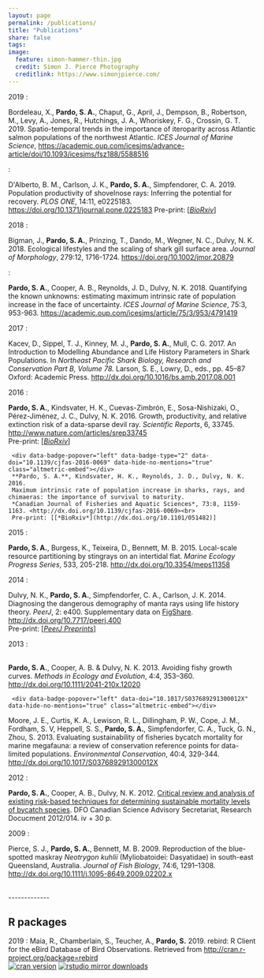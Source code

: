 ```yaml
---
layout: page
permalink: /publications/
title: "Publications"
share: false
tags: 
image:
  feature: simon-hammer-thin.jpg
  credit: Simon J. Pierce Photography
  creditlink: https://www.simonjpierce.com/
---
```

<script type='text/javascript' src='https://d1bxh8uas1mnw7.cloudfront.net/assets/embed.js'></script>  
<!--
In review 
:    <div data-badge-popover="left" data-badge-type="2" data-doi="" data-hide-no-mentions="true" class="altmetric-embed"></div>
     Bigman, J. **Pardo, S. A.**, Prinzing, T., Dando, M., Wegner, N. C., Dulvy, N. K. 2018.
     Ecological lifestyles and the scaling of shark gill surface area. 
     *Journal of Morphology*. In review.  
     Pre-print available from *BioRxiv*: <http://dx.doi.org/>
     
     **Pardo, S. A.**, Bennett. M. B., Meyers, E., Schluessel, V. 2018.
     A Bayesian biphasic model to improve age and growth estimates of the Ocellated Eagle Ray, *Aetobatus ocellatus*, with limited data.
     *Marine and Freshwater Research*. In review.  
     Pre-print available from *BioRxiv*: <http://dx.doi.org/>
--->
<!-- BioRxiv altmetric <div data-badge-popover="top" data-badge-type="1" data-doi="10.1101/043885" data-hide-no-mentions="true" class="altmetric-embed"></div> -->

<!--
In press 
:    <div data-badge-popover="left" data-badge-type="2" data-doi="" data-hide-no-mentions="true" class="altmetric-embed"></div>
     **Pardo, S. A.**, Kindsvater, H. K., Cuevas-Zimbrón, E., Sosa-Nishizaki, O., Pérez-Jiménez, J. C., Dulvy, N. K. 2016.
     Devil in the details: growth, productivity, and extinction risk of a data-sparse devil ray.
     *Scientific Reports*. Accepted.  
     Pre-print available from *BioRxiv*: <http://dx.doi.org/10.1101/043885>
--->
<!-- BioRxiv altmetric <div data-badge-popover="top" data-badge-type="1" data-doi="10.1101/043885" data-hide-no-mentions="true" class="altmetric-embed"></div> -->

2019
:    <div data-badge-popover="left" data-badge-type="2" data-doi="10.1093/icesjms/fsz188" data-hide-no-mentions="true" class="altmetric-embed"></div>
     Bordeleau, X., **Pardo, S. A.**, Chaput, G., April, J., Dempson, B., Robertson, M., Levy, A., Jones, R., Hutchings, J. A., Whoriskey, F. G., Crossin, G. T. 2019. 
     Spatio-temporal trends in the importance of iteroparity across Atlantic salmon populations of the northwest Atlantic.
     *ICES Journal of Marine Science*, 
     <https://academic.oup.com/icesjms/advance-article/doi/10.1093/icesjms/fsz188/5588516>


:    <div data-badge-popover="left" data-badge-type="2" data-doi="10.1371/journal.pone.0225183" data-hide-no-mentions="true" class="altmetric-embed"></div>
     D'Alberto, B. M., Carlson, J. K., **Pardo, S. A.**, Simpfendorer, C. A. 2019.
     Population productivity of shovelnose rays: Inferring the potential for recovery.
     *PLOS ONE*, 14:11, e0225183. 
     <https://doi.org/10.1371/journal.pone.0225183>
     Pre-print: [[*BioRxiv*](https://doi.org/10.1101/584557)]
<!-- BioRxiv altmetric <div data-badge-popover="top" data-badge-type="1" data-doi="10.1101/584557" data-hide-no-mentions="true" class="altmetric-embed"></div> -->


2018 
:    <div data-badge-popover="left" data-badge-type="2" data-doi="10.1002/jmor.20879" data-hide-no-mentions="true" class="altmetric-embed"></div>
     Bigman, J., **Pardo, S. A.**, Prinzing, T., Dando, M., Wegner, N. C., Dulvy, N. K. 2018.
     Ecological lifestyles and the scaling of shark gill surface area. 
     *Journal of Morphology*, 279:12, 1716-1724. 
     <https://doi.org/10.1002/jmor.20879>

:    <div data-badge-popover="left" data-badge-type="2" data-doi="10.1093/icesjms/fsx220" data-hide-no-mentions="true" class="altmetric-embed"></div>
     **Pardo, S. A.**, Cooper, A. B., Reynolds, J. D., Dulvy, N. K. 2018.
     Quantifying the known unknowns: estimating maximum intrinsic rate of 
     population increase in the face of uncertainty.
     *ICES Journal of Marine Science*, 75:3, 953-963.
     <https://academic.oup.com/icesjms/article/75/3/953/4791419>
 

2017 
:    <div data-badge-popover="left" data-badge-type="2" data-doi="10.1016/bs.amb.2017.08.001" data-hide-no-mentions="true" class="altmetric-embed"></div>
     Kacev, D., Sippel, T. J., Kinney, M. J., **Pardo, S. A.**, Mull, C. G. 2017. 
     An Introduction to Modelling Abundance and Life History Parameters in Shark Populations. In *Northeast Pacific Shark Biology, Research and Conservation Part B, Volume 78.* Larson, S. E., Lowry, D., eds., pp. 45–87 Oxford: Academic Press.
     <http://dx.doi.org/10.1016/bs.amb.2017.08.001>


2016 
:    <div id="block_container"><div id="am" data-badge-popover="left" data-badge-type="2" data-doi="10.1038/srep33745" data-hide-no-mentions="true" class="altmetric-embed"></div><div id="oa"><i class="ai fa-fw ai-open-access fa-lg"></i></div></div>
     **Pardo, S. A.**, Kindsvater, H. K., Cuevas-Zimbrón, E., Sosa-Nishizaki, O., Pérez-Jiménez, J. C., Dulvy, N. K. 2016.
     Growth, productivity, and relative extinction risk of a data-sparse devil ray.
     *Scientific Reports*, 6, 33745. <http://www.nature.com/articles/srep33745><br>
     Pre-print: [[*BioRxiv*](http://dx.doi.org/10.1101/043885)]

     <div data-badge-popover="left" data-badge-type="2" data-doi="10.1139/cjfas-2016-0069" data-hide-no-mentions="true" class="altmetric-embed"></div>
     **Pardo, S. A.**, Kindsvater, H. K., Reynolds, J. D., Dulvy, N. K. 2016.
     Maximum intrinsic rate of population increase in sharks, rays, and chimaeras: the importance of survival to maturity.
     *Canadian Journal of Fisheries and Aquatic Sciences*, 73:8, 1159-1163. <http://dx.doi.org/10.1139/cjfas-2016-0069><br>
     Pre-print: [[*BioRxiv*](http://dx.doi.org/10.1101/051482)]

2015
:    <div data-badge-popover="left" data-badge-type="2" data-doi="10.3354/meps11358" data-hide-no-mentions="true" class="altmetric-embed"></div>
     **Pardo, S. A.**, Burgess, K., Teixeira, D., Bennett, M. B. 2015. Local-scale resource partitioning by stingrays on an intertidal flat. *Marine Ecology Progress Series*, 533, 205-218. <http://dx.doi.org/10.3354/meps11358>

2014
:    <div id="block_container"><div id="am" data-badge-popover="left" data-badge-type="2" data-doi="10.7717/peerj.400" data-hide-no-mentions="true" class="altmetric-embed"></div><div id="oa"><i class="ai fa-fw ai-open-access fa-lg"></i></div></div>
     Dulvy, N. K., **Pardo, S. A.**, Simpfendorfer, C. A., Carlson, J. K. 2014. Diagnosing the dangerous demography of manta rays using life history theory. *PeerJ*, 2: e400. Supplementary data on [FigShare](http://dx.doi.org/10.6084/m9.figshare.1009215). <http://dx.doi.org/10.7717/peerj.400><br>
     Pre-print: [[*PeerJ Preprints*](https://peerj.com/preprints/162/)]

2013
:    <div id="block_container"><div id="am" data-badge-popover="left" data-badge-type="2" data-doi="10.1111/2041-210x.12020" data-hide-no-mentions="true" class="altmetric-embed"></div><div id="oa"><i class="ai fa-fw ai-open-access fa-lg"></i></div></div>    
     **Pardo, S. A.**, Cooper, A. B. & Dulvy, N. K. 2013. Avoiding fishy growth curves. *Methods in Ecology and Evolution*, 4:4, 353–360. <http://dx.doi.org/10.1111/2041-210x.12020>  

     <div data-badge-popover="left" data-doi="10.1017/S037689291300012X" data-hide-no-mentions="true" class="altmetric-embed"></div>
Moore, J. E., Curtis, K. A., Lewison, R. L., Dillingham, P. W., Cope, J. M., Fordham, S. V, Heppell, S. S., **Pardo, S. A.**, Simpfendorfer, C. A., Tuck, G. N., Zhou, S. 2013. Evaluating sustainability of fisheries bycatch mortality for marine megafauna: a review of conservation reference points for data-limited populations. *Environmental Conservation*, 40:4, 329-344. <http://dx.doi.org/10.1017/S037689291300012X>

2012
:      <div data-badge-popover="left" data-doi="" data-hide-no-mentions="true" class="altmetric-embed"></div>
**Pardo, S. A.**, Cooper, A. B., Dulvy, N. K. 2012. [Critical review and analysis of existing risk-based techniques for determining sustainable mortality levels of bycatch species](http://waves-vagues.dfo-mpo.gc.ca/Library/347146.pdf). DFO Canadian Science Advisory Secretariat, Research Docucment 2012/014. iv + 30 p.

2009
:      <div data-badge-popover="left" div data-badge-type="2" data-doi="10.1111/j.1095-8649.2009.02202.x" data-hide-no-mentions="true" class="altmetric-embed"></div>
Pierce, S. J., **Pardo, S. A.**, Bennett, M. B. 2009. Reproduction of the blue-spotted maskray *Neotrygon kuhlii* (Myliobatoidei: Dasyatidae) in south-east Queensland, Australia. *Journal of Fish Biology*, 74:6, 1291–1308. <http://dx.doi.org/10.1111/j.1095-8649.2009.02202.x>

<br>
-------------

## R packages

2019
:      Maia, R., Chamberlain, S., Teucher, A., **Pardo, S.** 2019. rebird: R Client for the eBird Database of Bird Observations. Retrieved from 
       <http://cran.r-project.org/package=rebird>
       <br>[![cran version](http://www.r-pkg.org/badges/version/rebird)](https://cran.r-project.org/package=rebird/)
       [![rstudio mirror downloads](http://cranlogs.r-pkg.org/badges/rebird)](https://github.com/metacran/cranlogs.app)
<!--- for space between packages use <br><br> --->



